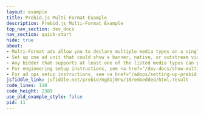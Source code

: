 ```yaml
---
layout: example
title: Prebid.js Multi-Format Example
description: Prebid.js Multi-Format Example
top_nav_section: dev_docs
nav_section: quick-start
hide: true
about:
- Multi-Format ads allow you to declare multiple media types on a single ad unit
- Set up one ad unit that could show a banner, native, or outstream video ad
- Any bidder that supports at least one of the listed media types can participate in the auction for that ad unit
- For engineering setup instructions, see <a href="/dev-docs/show-multi-format-ads.html">Show Multi-Format Ads</a>
- For ad ops setup instructions, see <a href="/adops/setting-up-prebid-multi-format-in-dfp.html">Setting up Prebid Multi-Format in DFP</a>
jsfiddle_link: jsfiddle.net/prebid/mg81j0rw/10/embedded/html,result
code_lines: 110
code_height: 2389
use_old_example_style: false
pid: 11
---
```

